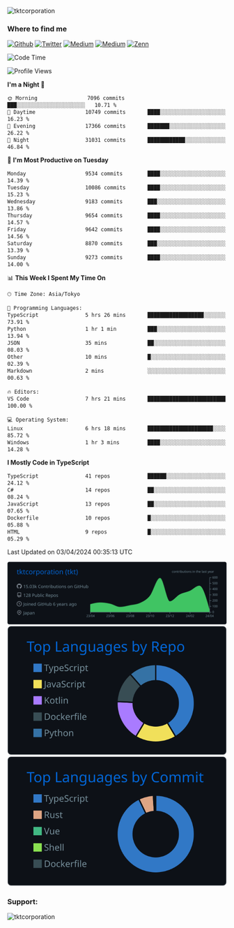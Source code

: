 <p align="left"> <img src="https://komarev.com/ghpvc/?username=tktcorporation&label=Profile%20views&color=0e75b6&style=flat" alt="tktcorporation" /> </p>

<h3>Where to find me</h3>
<p>
<a href="https://github.com/tktcorporation" target="_blank"><img alt="Github" src="https://img.shields.io/badge/GitHub-%2312100E.svg?&style=for-the-badge&logo=Github&logoColor=white" /></a>
<a href="https://twitter.com/tktcorporation" target="_blank"><img alt="Twitter" src="https://img.shields.io/badge/twitter-%231DA1F2.svg?&style=for-the-badge&logo=twitter&logoColor=white" /></a>
<a href="https://www.linkedin.com/in/tktcorporation" target="_blank"><img alt="Medium" src="https://img.shields.io/badge/linkdin-0a66c2.svg?&style=for-the-badge&logo=linkedin&logoColor=white" /></a>
<a href="https://qiita.com/tktcorporation" target="_blank"><img alt="Medium" src="https://img.shields.io/badge/qiita-55C500.svg?&style=for-the-badge&logo=qiita&logoColor=white" /></a>
<a href="https://zenn.dev/tktcorporation" target="_blank"><img alt="Zenn" src="https://img.shields.io/badge/Zenn-3EA8FF.svg?&style=for-the-badge&logo=Zenn&logoColor=white" /></a>
</p>
  
<!--START_SECTION:waka-->
![Code Time](http://img.shields.io/badge/Code%20Time-1%2C469%20hrs%2035%20mins-blue)

![Profile Views](http://img.shields.io/badge/Profile%20Views-0-blue)

**I'm a Night 🦉** 

```text
🌞 Morning                7096 commits        ███░░░░░░░░░░░░░░░░░░░░░░   10.71 % 
🌆 Daytime                10749 commits       ████░░░░░░░░░░░░░░░░░░░░░   16.23 % 
🌃 Evening                17366 commits       ███████░░░░░░░░░░░░░░░░░░   26.22 % 
🌙 Night                  31031 commits       ████████████░░░░░░░░░░░░░   46.84 % 
```
📅 **I'm Most Productive on Tuesday** 

```text
Monday                   9534 commits        ████░░░░░░░░░░░░░░░░░░░░░   14.39 % 
Tuesday                  10086 commits       ████░░░░░░░░░░░░░░░░░░░░░   15.23 % 
Wednesday                9183 commits        ███░░░░░░░░░░░░░░░░░░░░░░   13.86 % 
Thursday                 9654 commits        ████░░░░░░░░░░░░░░░░░░░░░   14.57 % 
Friday                   9642 commits        ████░░░░░░░░░░░░░░░░░░░░░   14.56 % 
Saturday                 8870 commits        ███░░░░░░░░░░░░░░░░░░░░░░   13.39 % 
Sunday                   9273 commits        ████░░░░░░░░░░░░░░░░░░░░░   14.00 % 
```


📊 **This Week I Spent My Time On** 

```text
🕑︎ Time Zone: Asia/Tokyo

💬 Programming Languages: 
TypeScript               5 hrs 26 mins       ██████████████████░░░░░░░   73.91 % 
Python                   1 hr 1 min          ███░░░░░░░░░░░░░░░░░░░░░░   13.94 % 
JSON                     35 mins             ██░░░░░░░░░░░░░░░░░░░░░░░   08.03 % 
Other                    10 mins             █░░░░░░░░░░░░░░░░░░░░░░░░   02.39 % 
Markdown                 2 mins              ░░░░░░░░░░░░░░░░░░░░░░░░░   00.63 % 

🔥 Editors: 
VS Code                  7 hrs 21 mins       █████████████████████████   100.00 % 

💻 Operating System: 
Linux                    6 hrs 18 mins       █████████████████████░░░░   85.72 % 
Windows                  1 hr 3 mins         ████░░░░░░░░░░░░░░░░░░░░░   14.28 % 
```

**I Mostly Code in TypeScript** 

```text
TypeScript               41 repos            ██████░░░░░░░░░░░░░░░░░░░   24.12 % 
C#                       14 repos            ██░░░░░░░░░░░░░░░░░░░░░░░   08.24 % 
JavaScript               13 repos            ██░░░░░░░░░░░░░░░░░░░░░░░   07.65 % 
Dockerfile               10 repos            █░░░░░░░░░░░░░░░░░░░░░░░░   05.88 % 
HTML                     9 repos             █░░░░░░░░░░░░░░░░░░░░░░░░   05.29 % 
```




 Last Updated on 03/04/2024 00:35:13 UTC
<!--END_SECTION:waka-->

[![](https://raw.githubusercontent.com/tktcorporation/tktcorporation/master/profile-summary-card-output/github_dark/0-profile-details.svg)](https://github.com/vn7n24fzkq/github-profile-summary-cards)
[![](https://raw.githubusercontent.com/tktcorporation/tktcorporation/master/profile-summary-card-output/github_dark/1-repos-per-language.svg)](https://github.com/vn7n24fzkq/github-profile-summary-cards) [![](https://raw.githubusercontent.com/tktcorporation/tktcorporation/master/profile-summary-card-output/github_dark/2-most-commit-language.svg)](https://github.com/vn7n24fzkq/github-profile-summary-cards)

<h3 align="left">Support:</h3>
<p><a href="https://www.buymeacoffee.com/tktcorporation"> <img align="left" src="https://cdn.buymeacoffee.com/buttons/v2/default-yellow.png" height="50" width="210" alt="tktcorporation" /></a></p><br><br>
